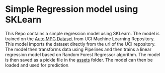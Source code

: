 # Simple Regression model using SKLearn

This Repo contains a simple regression model using SKLearn. The model is trained on the [Auto MPG Dataset](https://archive.ics.uci.edu/ml/datasets/auto+mpg) from UCI Machine Learning Repository. This model imports the dataset directly from the url of the UCI repository. The model then transforms data using Pipelines and then trains a linear regression model based on Random Forest Regressor algorithm. The model is then saved as a pickle file in the [assets](./assets) folder. The model can then be loaded and used for prediction.